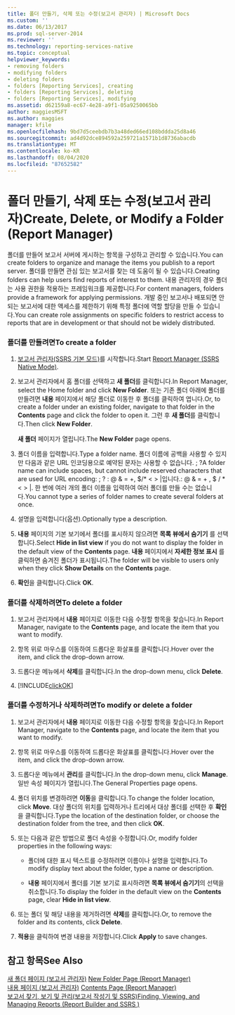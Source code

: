 ```yaml
---
title: 폴더 만들기, 삭제 또는 수정(보고서 관리자) | Microsoft Docs
ms.custom: ''
ms.date: 06/13/2017
ms.prod: sql-server-2014
ms.reviewer: ''
ms.technology: reporting-services-native
ms.topic: conceptual
helpviewer_keywords:
- removing folders
- modifying folders
- deleting folders
- folders [Reporting Services], creating
- folders [Reporting Services], deleting
- folders [Reporting Services], modifying
ms.assetid: d62159a8-ec67-4e28-a9f1-05a9250065bb
author: maggiesMSFT
ms.author: maggies
manager: kfile
ms.openlocfilehash: 9bd7d5ceebdb7b3a48ded66ed108bddda25d8a46
ms.sourcegitcommit: ad4d92dce894592a259721a1571b1d8736abacdb
ms.translationtype: MT
ms.contentlocale: ko-KR
ms.lasthandoff: 08/04/2020
ms.locfileid: "87652582"
---
```

# <a name="create-delete-or-modify-a-folder-report-manager"></a><span data-ttu-id="3d326-102">폴더 만들기, 삭제 또는 수정(보고서 관리자)</span><span class="sxs-lookup"><span data-stu-id="3d326-102">Create, Delete, or Modify a Folder (Report Manager)</span></span>
  <span data-ttu-id="3d326-103">폴더를 만들어 보고서 서버에 게시하는 항목을 구성하고 관리할 수 있습니다.</span><span class="sxs-lookup"><span data-stu-id="3d326-103">You can create folders to organize and manage the items you publish to a report server.</span></span> <span data-ttu-id="3d326-104">폴더를 만들면 관심 있는 보고서를 찾는 데 도움이 될 수 있습니다.</span><span class="sxs-lookup"><span data-stu-id="3d326-104">Creating folders can help users find reports of interest to them.</span></span> <span data-ttu-id="3d326-105">내용 관리자의 경우 폴더는 사용 권한을 적용하는 프레임워크를 제공합니다.</span><span class="sxs-lookup"><span data-stu-id="3d326-105">For content managers, folders provide a framework for applying permissions.</span></span> <span data-ttu-id="3d326-106">개발 중인 보고서나 배포되면 안 되는 보고서에 대한 액세스를 제한하기 위해 특정 폴더에 역할 할당을 만들 수 있습니다.</span><span class="sxs-lookup"><span data-stu-id="3d326-106">You can create role assignments on specific folders to restrict access to reports that are in development or that should not be widely distributed.</span></span>  
  
### <a name="to-create-a-folder"></a><span data-ttu-id="3d326-107">폴더를 만들려면</span><span class="sxs-lookup"><span data-stu-id="3d326-107">To create a folder</span></span>  
  
1.  <span data-ttu-id="3d326-108">[보고서 관리자&#40;SSRS 기본 모드&#41;](../report-manager-ssrs-native-mode.md)를 시작합니다.</span><span class="sxs-lookup"><span data-stu-id="3d326-108">Start [Report Manager  &#40;SSRS Native Mode&#41;](../report-manager-ssrs-native-mode.md).</span></span>  
  
2.  <span data-ttu-id="3d326-109">보고서 관리자에서 홈 폴더를 선택하고 **새 폴더**를 클릭합니다.</span><span class="sxs-lookup"><span data-stu-id="3d326-109">In Report Manager, select the Home folder and click **New Folder**.</span></span> <span data-ttu-id="3d326-110">또는 기존 폴더 아래에 폴더를 만들려면 **내용** 페이지에서 해당 폴더로 이동한 후 폴더를 클릭하여 엽니다.</span><span class="sxs-lookup"><span data-stu-id="3d326-110">Or, to create a folder under an existing folder, navigate to that folder in the **Contents** page and click the folder to open it.</span></span> <span data-ttu-id="3d326-111">그런 후 **새 폴더**를 클릭합니다.</span><span class="sxs-lookup"><span data-stu-id="3d326-111">Then click **New Folder**.</span></span>  
  
     <span data-ttu-id="3d326-112">**새 폴더** 페이지가 열립니다.</span><span class="sxs-lookup"><span data-stu-id="3d326-112">The **New Folder** page opens.</span></span>  
  
3.  <span data-ttu-id="3d326-113">폴더 이름을 입력합니다.</span><span class="sxs-lookup"><span data-stu-id="3d326-113">Type a folder name.</span></span> <span data-ttu-id="3d326-114">폴더 이름에 공백을 사용할 수 있지만 다음과 같은 URL 인코딩용으로 예약된 문자는 사용할 수 없습니다. ; ?</span><span class="sxs-lookup"><span data-stu-id="3d326-114">A folder name can include spaces, but cannot include reserved characters that are used for URL encoding: ; ?</span></span> <span data-ttu-id="3d326-115">: \@ & = +, $/\* \< > |입니다.</span><span class="sxs-lookup"><span data-stu-id="3d326-115">: \@ & = + , $ / \* \< > |.</span></span> <span data-ttu-id="3d326-116">한 번에 여러 개의 폴더 이름을 입력하여 여러 폴더를 만들 수는 없습니다.</span><span class="sxs-lookup"><span data-stu-id="3d326-116">You cannot type a series of folder names to create several folders at once.</span></span>  
  
4.  <span data-ttu-id="3d326-117">설명을 입력합니다(옵션).</span><span class="sxs-lookup"><span data-stu-id="3d326-117">Optionally type a description.</span></span>  
  
5.  <span data-ttu-id="3d326-118">**내용** 페이지의 기본 보기에서 폴더를 표시하지 않으려면 **목록 뷰에서 숨기기** 를 선택합니다.</span><span class="sxs-lookup"><span data-stu-id="3d326-118">Select **Hide in list view** if you do not want to display the folder in the default view of the **Contents** page.</span></span> <span data-ttu-id="3d326-119">**내용** 페이지에서 **자세한 정보 표시** 를 클릭하면 숨겨진 폴더가 표시됩니다.</span><span class="sxs-lookup"><span data-stu-id="3d326-119">The folder will be visible to users only when they click **Show Details** on the **Contents** page.</span></span>  
  
6.  <span data-ttu-id="3d326-120">**확인**을 클릭합니다.</span><span class="sxs-lookup"><span data-stu-id="3d326-120">Click **OK**.</span></span>  
  
### <a name="to-delete-a-folder"></a><span data-ttu-id="3d326-121">폴더를 삭제하려면</span><span class="sxs-lookup"><span data-stu-id="3d326-121">To delete a folder</span></span>  
  
1.  <span data-ttu-id="3d326-122">보고서 관리자에서 **내용** 페이지로 이동한 다음 수정할 항목을 찾습니다.</span><span class="sxs-lookup"><span data-stu-id="3d326-122">In Report Manager, navigate to the **Contents** page, and locate the item that you want to modify.</span></span>  
  
2.  <span data-ttu-id="3d326-123">항목 위로 마우스를 이동하여 드롭다운 화살표를 클릭합니다.</span><span class="sxs-lookup"><span data-stu-id="3d326-123">Hover over the item, and click the drop-down arrow.</span></span>  
  
3.  <span data-ttu-id="3d326-124">드롭다운 메뉴에서 **삭제**를 클릭합니다.</span><span class="sxs-lookup"><span data-stu-id="3d326-124">In the drop-down menu, click **Delete**.</span></span>  
  
4.  [!INCLUDE[clickOK](../../includes/clickok-md.md)]  
  
### <a name="to-modify-or-delete-a-folder"></a><span data-ttu-id="3d326-125">폴더를 수정하거나 삭제하려면</span><span class="sxs-lookup"><span data-stu-id="3d326-125">To modify or delete a folder</span></span>  
  
1.  <span data-ttu-id="3d326-126">보고서 관리자에서 **내용** 페이지로 이동한 다음 수정할 항목을 찾습니다.</span><span class="sxs-lookup"><span data-stu-id="3d326-126">In Report Manager, navigate to the **Contents** page, and locate the item that you want to modify.</span></span>  
  
2.  <span data-ttu-id="3d326-127">항목 위로 마우스를 이동하여 드롭다운 화살표를 클릭합니다.</span><span class="sxs-lookup"><span data-stu-id="3d326-127">Hover over the item, and click the drop-down arrow.</span></span>  
  
3.  <span data-ttu-id="3d326-128">드롭다운 메뉴에서 **관리**를 클릭합니다.</span><span class="sxs-lookup"><span data-stu-id="3d326-128">In the drop-down menu, click **Manage**.</span></span> <span data-ttu-id="3d326-129">일반 속성 페이지가 열립니다.</span><span class="sxs-lookup"><span data-stu-id="3d326-129">The General Properties page opens.</span></span>  
  
4.  <span data-ttu-id="3d326-130">폴더 위치를 변경하려면 **이동**을 클릭합니다.</span><span class="sxs-lookup"><span data-stu-id="3d326-130">To change the folder location, click **Move**.</span></span> <span data-ttu-id="3d326-131">대상 폴더의 위치를 입력하거나 트리에서 대상 폴더를 선택한 후 **확인**을 클릭합니다.</span><span class="sxs-lookup"><span data-stu-id="3d326-131">Type the location of the destination folder, or choose the destination folder from the tree, and then click **OK**.</span></span>  
  
5.  <span data-ttu-id="3d326-132">또는 다음과 같은 방법으로 폴더 속성을 수정합니다.</span><span class="sxs-lookup"><span data-stu-id="3d326-132">Or, modify folder properties in the following ways:</span></span>  
  
    -   <span data-ttu-id="3d326-133">폴더에 대한 표시 텍스트를 수정하려면 이름이나 설명을 입력합니다.</span><span class="sxs-lookup"><span data-stu-id="3d326-133">To modify display text about the folder, type a name or description.</span></span>  
  
    -   <span data-ttu-id="3d326-134">**내용** 페이지에서 폴더를 기본 보기로 표시하려면 **목록 뷰에서 숨기기**의 선택을 취소합니다.</span><span class="sxs-lookup"><span data-stu-id="3d326-134">To display the folder in the default view on the **Contents** page, clear **Hide in list view**.</span></span>  
  
6.  <span data-ttu-id="3d326-135">또는 폴더 및 해당 내용을 제거하려면 **삭제**를 클릭합니다.</span><span class="sxs-lookup"><span data-stu-id="3d326-135">Or, to remove the folder and its contents, click **Delete**.</span></span>  
  
7.  <span data-ttu-id="3d326-136">**적용**을 클릭하여 변경 내용을 저장합니다.</span><span class="sxs-lookup"><span data-stu-id="3d326-136">Click **Apply** to save changes.</span></span>  
  
## <a name="see-also"></a><span data-ttu-id="3d326-137">참고 항목</span><span class="sxs-lookup"><span data-stu-id="3d326-137">See Also</span></span>  
 <span data-ttu-id="3d326-138">[새 폴더 페이지 &#40;보고서 관리자&#41;](../new-folder-page-report-manager.md) </span><span class="sxs-lookup"><span data-stu-id="3d326-138">[New Folder Page &#40;Report Manager&#41;](../new-folder-page-report-manager.md) </span></span>  
 <span data-ttu-id="3d326-139">[내용 페이지 &#40;보고서 관리자&#41;](../contents-page-report-manager.md) </span><span class="sxs-lookup"><span data-stu-id="3d326-139">[Contents Page &#40;Report Manager&#41;](../contents-page-report-manager.md) </span></span>  
 [<span data-ttu-id="3d326-140">보고서 찾기, 보기 및 관리&#40;보고서 작성기 및 SSRS&#41;</span><span class="sxs-lookup"><span data-stu-id="3d326-140">Finding, Viewing, and Managing Reports &#40;Report Builder and SSRS &#41;</span></span>](../report-builder/finding-viewing-and-managing-reports-report-builder-and-ssrs.md)  
  
  
